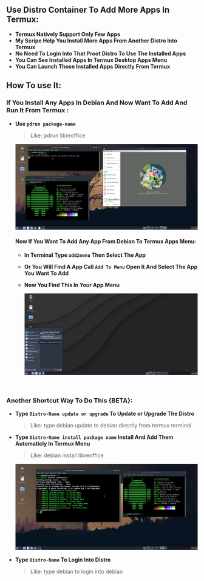 ## Use Distro Container To Add More Apps In Termux:

- <b>Termux Natively Support Only Few Apps</b>
- <b>My Scripe Help You Install More Apps From Another Distro Into Termux</b>
- <b>No Need To Login Into That Proot Distro To Use The Installed Apps</b>
- <b>You Can See Installed Apps In Termux Desktop Apps Menu</b>
- <b>You Can Launch Those Installed Apps Directly From Termux</b>

## How To use It:

### If You Install Any Apps In Debian And Now Want To Add And Run It From Termux :
- <b>Use `pdrun package-name`</b>

    >Like: pdrun libreoffice

    <center><img src="images/apps/container-pdrun-libreoffice.png"></center>

    #### Now If You Want To Add Any App From Debian To Termux Apps Menu:
  - <b>In Terminal Type `add2menu` Then Select The App</b>

  - <b>Or You Will Find A App Call `Add To Menu` Open It And Select The App You Want To Add</b>

  - <b>Now You Find This In Your App Menu</b>
    <center><img src="images/apps/container-add2menu.png"></center>

<br>

### Another Shortcut Way To Do This {BETA}:

- <b>Type `Distro-Name update or upgrade` To Update or Upgrade The Distro</b>

    >Like: type debian update to debian directly from termux terminal
- <b>Type `Distro-Name install package name` Install And Add Them Automaticly In Termux Menu</b>

   > LIke: debian install libreoffice
   <center><img src="images/apps/container-install-libreoffice.png"></center> 
- <b>Type `Distro-Name` To Login Into Distro</b>

    >Like: type debian to login into debian
